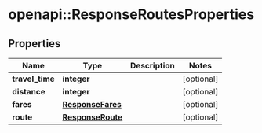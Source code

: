 # openapi::ResponseRoutesProperties


## Properties
Name | Type | Description | Notes
------------ | ------------- | ------------- | -------------
**travel_time** | **integer** |  | [optional] 
**distance** | **integer** |  | [optional] 
**fares** | [**ResponseFares**](ResponseFares.md) |  | [optional] 
**route** | [**ResponseRoute**](ResponseRoute.md) |  | [optional] 


